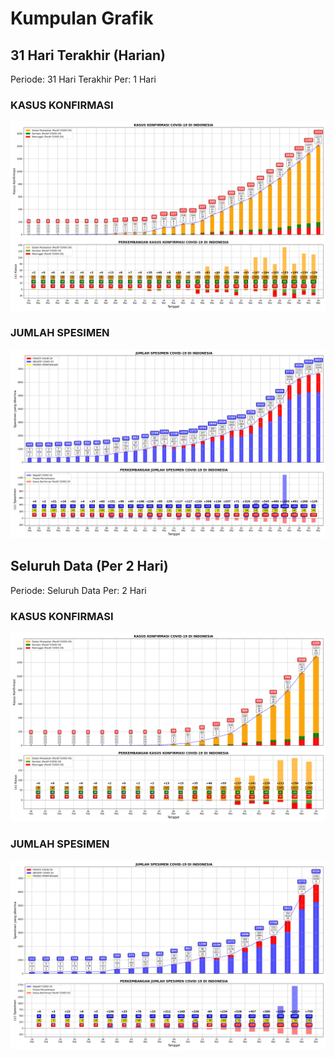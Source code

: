 # Kumpulan Grafik

## 31 Hari Terakhir (Harian)

Periode: 31 Hari Terakhir
Per: 1 Hari

### KASUS KONFIRMASI

![](notebook/SUM_KASUS_KONFIRMASI_HARIAN.png)

### JUMLAH SPESIMEN 

![](notebook/SUM_JUMLAH_SPESIMEN_HARIAN.png)


## Seluruh Data (Per 2 Hari)

Periode: Seluruh Data
Per: 2 Hari

### KASUS KONFIRMASI

![](notebook/SUM_KASUS_KONFIRMASI_PER2HARI.png)

### JUMLAH SPESIMEN 

![](notebook/SUM_JUMLAH_SPESIMEN_PER2HARI.png)
